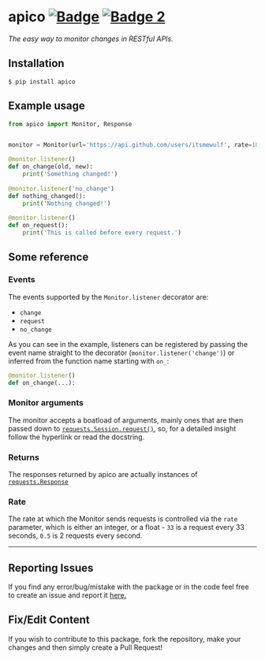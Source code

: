 # apico [![Badge](https://img.shields.io/pypi/v/apico?color=3776AB&logo=python&style=for-the-badge)](https://pypi.org/project/apico/)  [![Badge 2](https://img.shields.io/pypi/dm/apico?color=3776AB&logo=python&style=for-the-badge)](https://pypi.org/project/apico/)
*The easy way to monitor changes in RESTful APIs.*

## Installation
```
$ pip install apico
```
## Example usage 
```py
from apico import Monitor, Response


monitor = Monitor(url='https://api.github.com/users/itsmewulf', rate=10.0, headers={'Authorization': 'GITHUB_TOKEN'})

@monitor.listener()
def on_change(old, new):
    print('Something changed!')
    
@monitor.listener('no_change')
def nothing_changed():
    print('Nothing changed!')
    
@monitor.listener()
def on_request():
    print('This is called before every request.')
```

## Some reference
### Events
The events supported by the `Monitor.listener` decorator are:
- `change`
- `request`
- `no_change`  

As you can see in the example, listeners can be registered by passing the event name straight to the decorator (`monitor.listener('change')`) or inferred from the function name starting with `on_`:
```py
@monitor.listener()
def on_change(...):
```
### Monitor arguments
The monitor accepts a boatload of arguments, mainly ones that are then passed down to [`requests.Session.request()`](https://docs.python-requests.org/en/latest/api/#requests.Session.request), so, for a detailed insight follow the hyperlink or read the docstring.

### Returns
The responses returned by apico are actually instances of [`requests.Response`](https://pypi.org/project/requests/)

### Rate
The rate at which the Monitor sends requests is controlled via the `rate` parameter, which is either an integer, or a float - `33` is a request every 33 seconds, `0.5` is 2 requests every second.

_________________
## Reporting Issues
If you find any error/bug/mistake with the package or in the code feel free to create an issue and report
it [here.](https://github.com/itsmewulf/apico/issues)

## Fix/Edit Content
If you wish to contribute to this package, fork the repository, make your changes and then simply create a Pull Request!

